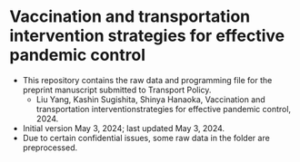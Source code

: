 # Vaccination and transportation intervention strategies for effective pandemic control
- This repository contains the raw data and programming file for the preprint manuscript submitted to Transport Policy.
  - Liu Yang, Kashin Sugishita, Shinya Hanaoka, Vaccination and transportation interventionstrategies for effective pandemic control, 2024.
- Initial version May 3, 2024; last updated May 3, 2024. 
- Due to certain confidential issues, some raw data in the folder are preprocessed.  
